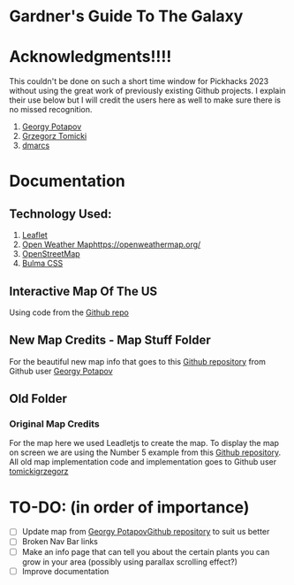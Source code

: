 # Gardner's Guide To The Galaxy

# Acknowledgments!!!!

This couldn't be done on such a short time window for Pickhacks 2023 without using the great work of previously existing Github projects. I explain their use below but I will credit the users here as well to make sure there is no missed recognition.

1. [Georgy Potapov](https://github.com/Godnik)
2. [Grzegorz Tomicki](https://github.com/tomickigrzegorz)
3. [dmarcs](https://github.com/WebsiteBeaver/interactive-and-responsive-svg-map-of-us-states-capitals/commits?author=dmarcs)

# Documentation

## Technology Used:

1. [Leaflet](https://leafletjs.com/)
2. [Open Weather Map]()https://openweathermap.org/
3. [OpenStreetMap](https://www.openstreetmap.org/)
4. [Bulma CSS](https://bulma.io/)

## Interactive Map Of The US

Using code from the [Github repo](https://github.com/WebsiteBeaver/interactive-and-responsive-svg-map-of-us-states-capitals)

## New Map Credits - Map Stuff Folder

For the beautiful new map info that goes to this [Github repository](https://github.com/owm-inc/VANE-intro) from Github user [Georgy Potapov](https://github.com/Godnik)

## Old Folder

### Original Map Credits

For the map here we used Leadletjs to create the map. To display the map on screen we are using the Number 5 example from this [Github repository](https://github.com/tomickigrzegorz/leaflet-examples/tree/master/docs). All old map implementation code and implementation goes to Github user [tomickigrzegorz](https://github.com/tomickigrzegorz)

# TO-DO: (in order of importance)

- [ ] Update map from [Georgy Potapov](https://github.com/Godnik)[Github repository](https://github.com/owm-inc/VANE-intro) to suit us better
- [ ] Broken Nav Bar links
- [ ] Make an info page that can tell you about the certain plants you can grow in your area (possibly using parallax scrolling effect?)
- [ ] Improve documentation
